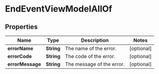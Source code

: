 

# EndEventViewModelAllOf

## Properties

Name | Type | Description | Notes
------------ | ------------- | ------------- | -------------
**errorName** | **String** | The name of the error. |  [optional]
**errorCode** | **String** | The code of the error. |  [optional]
**errorMessage** | **String** | The message of the error. |  [optional]



